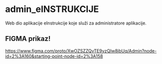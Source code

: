 # admin_eINSTRUKCIJE

Web dio aplikacije eInstrukcije koje služi za administratore aplikacije.

## FIGMA prikaz!

https://www.figma.com/proto/XwOZSZZQvTE9yzQIw8jbUq/Admin?node-id=2%3A160&starting-point-node-id=2%3A158
